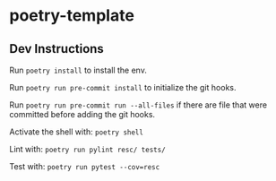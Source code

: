 # poetry-template

## Dev Instructions
Run `poetry install` to install the env.

Run `poetry run pre-commit install` to initialize the git hooks.

Run `poetry run pre-commit run --all-files` if there are file that were committed before adding the git hooks.

Activate the shell with: `poetry shell`

Lint with: `poetry run pylint resc/ tests/`

Test with: `poetry run pytest --cov=resc`
